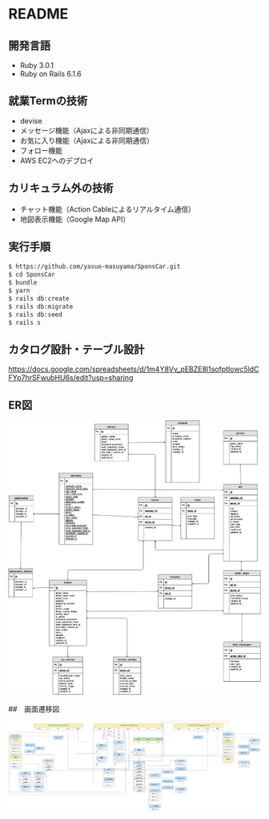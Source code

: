 # README

## 開発言語
* Ruby 3.0.1
* Ruby on Rails 6.1.6

## 就業Termの技術
* devise
* メッセージ機能（Ajaxによる非同期通信）
* お気に入り機能（Ajaxによる非同期通信）
* フォロー機能
* AWS EC2へのデプロイ

## カリキュラム外の技術
* チャット機能（Action Cableによるリアルタイム通信）
* 地図表示機能（Google Map API）

## 実行手順
```
$ https://github.com/yasuo-masuyama/SponsCar.git
$ cd SponsCar
$ bundle
$ yarn
$ rails db:create
$ rails db:migrate
$ rails db:seed
$ rails s
```
## カタログ設計・テーブル設計
https://docs.google.com/spreadsheets/d/1m4Y8Vv_pEBZE8l1sofptIowc5ldCFYp7hrSFwubHU6s/edit?usp=sharing

## ER図

![ER図](app/assets/images/ER.png)

##　画面遷移図

![画面遷移図](app/assets/images/Screen_transition_diagram.png)